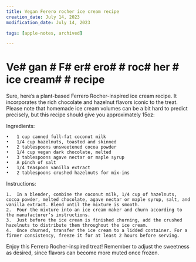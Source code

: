 ```yaml
---
title: Vegan Ferero rocher ice cream recipe
creation_date: July 14, 2023
modification_date: July 14, 2023

tags: [apple-notes, archived]

---
```



# Ve# gan # F# er# ero#  # roc# her # ice cream#  # recipe # 

Sure, here’s a plant-based Ferrero Rocher-inspired ice cream recipe. It incorporates the rich chocolate and hazelnut flavors iconic to the treat. Please note that homemade ice cream volumes can be a bit hard to predict precisely, but this recipe should give you approximately 15oz:

Ingredients:

	•	1 cup canned full-fat coconut milk
	•	1/4 cup hazelnuts, toasted and skinned
	•	2 tablespoons unsweetened cocoa powder
	•	1/4 cup vegan dark chocolate, melted
	•	3 tablespoons agave nectar or maple syrup
	•	A pinch of salt
	•	1/4 teaspoon vanilla extract
	•	2 tablespoons crushed hazelnuts for mix-ins

Instructions:

	1.	In a blender, combine the coconut milk, 1/4 cup of hazelnuts, cocoa powder, melted chocolate, agave nectar or maple syrup, salt, and vanilla extract. Blend until the mixture is smooth.
	2.	Pour the mixture into an ice cream maker and churn according to the manufacturer’s instructions.
	3.	Just before the ice cream is finished churning, add the crushed hazelnuts to distribute them throughout the ice cream.
	4.	Once churned, transfer the ice cream to a lidded container. For a firmer consistency, freeze it for at least 2 hours before serving.

Enjoy this Ferrero Rocher-inspired treat! Remember to adjust the sweetness as desired, since flavors can become more muted once frozen.

